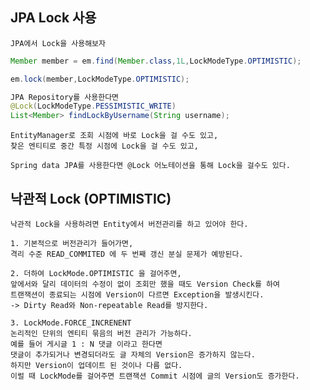 ## JPA Lock 사용

    JPA에서 Lock을 사용해보자

```java
Member member = em.find(Member.class,1L,LockModeType.OPTIMISTIC);

em.lock(member,LockModeType.OPTIMISTIC);

JPA Repository를 사용한다면
@Lock(LockModeType.PESSIMISTIC_WRITE)
List<Member> findLockByUsername(String username);
```

    EntityManager로 조회 시점에 바로 Lock을 걸 수도 있고,
    찾은 엔티티로 중간 특정 시점에 Lock을 걸 수도 있고,
    
    Spring data JPA를 사용한다면 @Lock 어노테이션을 통해 Lock을 걸수도 있다.

## 낙관적 Lock (OPTIMISTIC)

    낙관적 Lock을 사용하려면 Entity에서 버전관리를 하고 있어야 한다.

    1. 기본적으로 버전관리가 들어가면, 
    격리 수준 READ_COMMITED 에 두 번째 갱신 분실 문제가 예방된다.

    2. 더하여 LockMode.OPTIMISTIC 을 걸어주면,
    앞에서와 달리 데이터의 수정이 없이 조회만 했을 때도 Version Check를 하여 
    트랜잭션이 종료되는 시점에 Version이 다르면 Exception을 발생시킨다.
    -> Dirty Read와 Non-repeatable Read를 방지한다.

    3. LockMode.FORCE_INCRENENT
    논리적인 단위의 엔티티 묶음의 버전 관리가 가능하다.
    예를 들어 게시글 1 : N 댓글 이라고 한다면
    댓글이 추가되거나 변경되더라도 글 자체의 Version은 증가하지 않는다.
    하지만 Version이 업데이트 된 것이나 다름 없다.
    이럴 때 LockMode를 걸어주면 트랜잭션 Commit 시점에 글의 Version도 증가한다.

## 